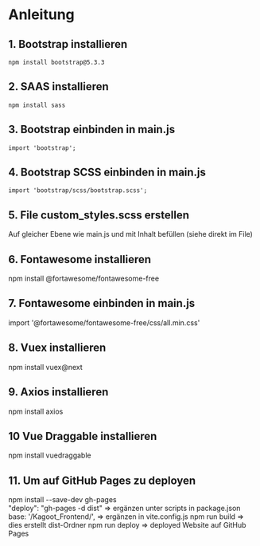 # Anleitung

## 1. Bootstrap installieren
`npm install bootstrap@5.3.3`

## 2. SAAS installieren 
`npm install sass`

## 3. Bootstrap einbinden in main.js
`import 'bootstrap';`

## 4. Bootstrap SCSS einbinden in main.js
`import 'bootstrap/scss/bootstrap.scss';`

## 5. File custom_styles.scss erstellen
Auf gleicher Ebene wie main.js und mit Inhalt befüllen (siehe direkt im File)

## 6. Fontawesome installieren
npm install @fortawesome/fontawesome-free

## 7. Fontawesome einbinden in main.js
import '@fortawesome/fontawesome-free/css/all.min.css'

## 8. Vuex installieren
npm install vuex@next

## 9. Axios installieren
npm install axios

## 10 Vue Draggable installieren
npm install vuedraggable


## 11. Um auf GitHub Pages zu deployen
npm install --save-dev gh-pages   
"deploy": "gh-pages -d dist" => ergänzen unter scripts in package.json
base: '/Kagoot_Frontend/', => ergänzen in vite.config.js
npm run build => dies erstellt dist-Ordner
npm run deploy => deployed Website auf GitHub Pages


